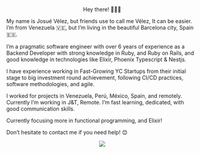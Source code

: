 <p align="center">
Hey there! 🙋🏻‍♂️

My name is Josué Vélez, but friends use to call me Vélez, It can be easier. I’m from Venezuela 🇻🇪, but I’m living in the beautiful Barcelona city, Spain 🇪🇸.

I’m a pragmatic software engineer with over 6 years of experience as a Backend Developer with strong knowledge in Ruby, and Ruby on Rails, and good knowledge in technologies like Elixir, Phoenix Typescript & Nestjs.

I have experience working in Fast-Growing YC Startups from their initial stage to big investment round achievement, following CI/CD practices, software methodologies, and agile.

I worked for projects in Venezuela, Perú, México, Spain, and remotely. Currently I’m working in J&T, Remote. I’m fast learning, dedicated, with good communication skills.

Currently focusing more in functional programming, and Elixir!

Don’t hesitate to contact me if you need help! 😊

</p>


<p align="center">
    <img align="center" src="https://github-readme-stats.vercel.app/api/top-langs/?username=jvelez1&layout=compact&hide=html,css,javascript" />
</p>

